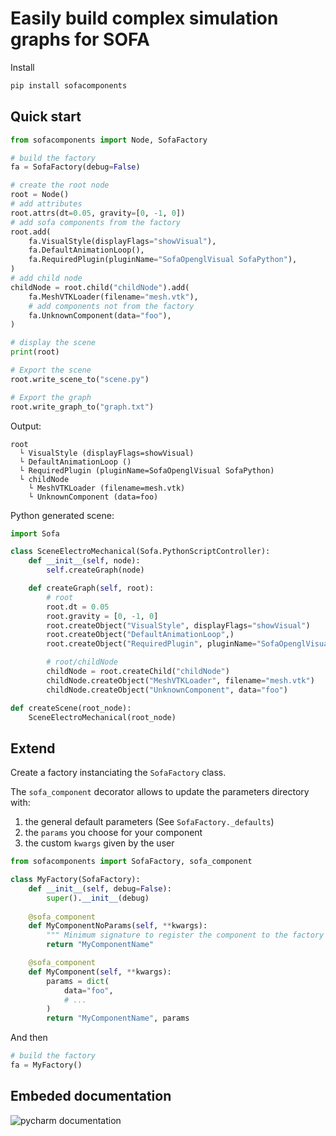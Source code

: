 # Easily build complex simulation graphs for SOFA

Install
```bash
pip install sofacomponents
```

## Quick start

```python
from sofacomponents import Node, SofaFactory

# build the factory
fa = SofaFactory(debug=False)

# create the root node
root = Node()
# add attributes
root.attrs(dt=0.05, gravity=[0, -1, 0])
# add sofa components from the factory
root.add(
    fa.VisualStyle(displayFlags="showVisual"),
    fa.DefaultAnimationLoop(),
    fa.RequiredPlugin(pluginName="SofaOpenglVisual SofaPython"),
)
# add child node
childNode = root.child("childNode").add(
    fa.MeshVTKLoader(filename="mesh.vtk"),
    # add components not from the factory
    fa.UnknownComponent(data="foo"),
)

# display the scene
print(root)

# Export the scene
root.write_scene_to("scene.py")

# Export the graph
root.write_graph_to("graph.txt")
```

Output:
```text
root
  └ VisualStyle (displayFlags=showVisual)
  └ DefaultAnimationLoop ()
  └ RequiredPlugin (pluginName=SofaOpenglVisual SofaPython)
  └ childNode
    └ MeshVTKLoader (filename=mesh.vtk)
    └ UnknownComponent (data=foo)
```

Python generated scene:
```python
import Sofa

class SceneElectroMechanical(Sofa.PythonScriptController):
    def __init__(self, node):
        self.createGraph(node)

    def createGraph(self, root):
        # root
        root.dt = 0.05
        root.gravity = [0, -1, 0]
        root.createObject("VisualStyle", displayFlags="showVisual")
        root.createObject("DefaultAnimationLoop",)
        root.createObject("RequiredPlugin", pluginName="SofaOpenglVisual SofaPython")

        # root/childNode
        childNode = root.createChild("childNode")
        childNode.createObject("MeshVTKLoader", filename="mesh.vtk")
        childNode.createObject("UnknownComponent", data="foo")

def createScene(root_node):
    SceneElectroMechanical(root_node)
```



## Extend

Create a factory instanciating the `SofaFactory` class.

The `sofa_component` decorator allows to update the parameters directory with:
1. the general default parameters (See `SofaFactory._defaults`)
2. the `params` you choose for your component
3. the custom `kwargs` given by the user



```python
from sofacomponents import SofaFactory, sofa_component

class MyFactory(SofaFactory):
    def __init__(self, debug=False):
        super().__init__(debug)
   
    @sofa_component
    def MyComponentNoParams(self, **kwargs):
        """ Minimum signature to register the component to the factory """
        return "MyComponentName"

    @sofa_component
    def MyComponent(self, **kwargs):
        params = dict(
            data="foo",
            # ...
        )
        return "MyComponentName", params
```

And then
```python
# build the factory
fa = MyFactory()
```


## Embeded documentation

![pycharm documentation](sofacomponents/lib/FEM_doc.png)